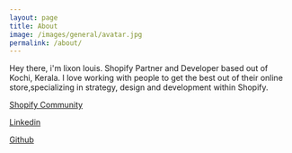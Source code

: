 ```yaml
---
layout: page
title: About
image: /images/general/avatar.jpg
permalink: /about/
---
```


Hey there, i'm lixon louis. Shopify Partner and Developer based out of Kochi, Kerala. 
I love working with people to get the best out of their online store,specializing in strategy, design and development within Shopify.

[Shopify Community][shopify]

[Linkedin][linkedin]

[Github][github]



[shopify]: https://community.shopify.com/c/user/viewprofilepage/user-id/539319
[github]: https://github.com/lixonic
[linkedin]: https://www.linkedin.com/in/lixonlouis/